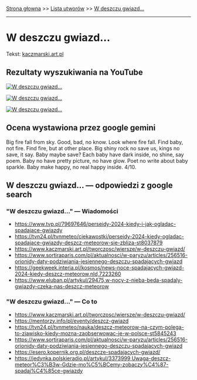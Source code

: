 [Strona głowna](../index.md) >> [Lista utworów](../list.md) >> [W deszczu gwiazd…](619.md)

---

# W deszczu gwiazd…

Tekst: [kaczmarski.art.pl](https://www.kaczmarski.art.pl/tworczosc/wiersze/w-deszczu-gwiazd/)

## Rezultaty wyszukiwania na YouTube

[![W deszczu gwiazd…](http://img.youtube.com/vi/_HBfqnoWhhQ/0.jpg)](https://www.youtube.com/watch?v=_HBfqnoWhhQ "Jacek Kaczmarski - W deszczu gwiazd Szukamy Stajenki - YouTube")

[![W deszczu gwiazd…](http://img.youtube.com/vi/f86URqQ7Dhs/0.jpg)](https://www.youtube.com/watch?v=f86URqQ7Dhs "03 W deszczu gwiazd...  - Szukamy Stajenki - Jacek Kaczmarski, Jacek Majewski - YouTube")

[![W deszczu gwiazd…](http://img.youtube.com/vi/bJzE4xTPYns/0.jpg)](https://www.youtube.com/watch?v=bJzE4xTPYns "Szukamy stajenki - YouTube")

## Ocena wystawiona przez google gemini

Big fire fall from sky. Good, bad, no know. Look where fire fall. Find baby, not fire. Find fire, but at other place. Big shiny rock no save us, kings no save, it say. Baby maybe save? Each baby have dark inside, no shine, say poem. Baby no have pretty picture, no have glow. Poet no write about baby sparkle. Baby make happy, no real happy inside. 4/10.


## W deszczu gwiazd… — odpowiedzi z google search

### "W deszczu gwiazd…" — Wiadomości

 - <https://www.tvp.pl/79697646/perseidy-2024-kiedy-i-jak-ogladac-spadajace-gwiazdy>
 - <https://tvn24.pl/tvnmeteo/ciekawostki/perseidy-2024-kiedy-ogladac-spadajace-gwiazdy-deszcz-meteorow-sie-zbliza-st8037879>
 - <https://www.kaczmarski.art.pl/tworczosc/wiersze/w-deszczu-gwiazd/>
 - <https://www.sortiraparis.com/pl/aktualnosci/w-paryzu/articles/256516-orionidy-daty-podziwiania-jesiennego-deszczu-spadajacych-gwiazd>
 - <https://geekweek.interia.pl/kosmos/news-noce-spadajacych-gwiazd-2024-kiedy-deszcz-meteorow,nId,7223260>
 - <https://www.eluban.pl/artykul/29475,w-nocy-z-nieba-beda-spadaly-gwiazdy-czeka-nas-deszcz-meteorow>

### "W deszczu gwiazd…" — Co to

 - <https://www.kaczmarski.art.pl/tworczosc/wiersze/w-deszczu-gwiazd/>
 - <https://mentorzy.info/pl/eventy/deszcz-gwiazd>
 - <https://tvn24.pl/tvnmeteo/nauka/deszcz-meteorow-na-czym-polega-to-zjawisko-kiedy-mozna-zaobserwowac-je-w-polsce-st5845243>
 - <https://www.sortiraparis.com/pl/aktualnosci/w-paryzu/articles/256516-orionidy-daty-podziwiania-jesiennego-deszczu-spadajacych-gwiazd>
 - <https://esero.kopernik.org.pl/deszcze-spadajacych-gwiazd/>
 - <https://jedynka.polskieradio.pl/artykul/3373999,Uwaga-deszcz-meteor%C3%B3w-Gdzie-mo%C5%BCemy-zobaczy%C4%87-spadaj%C4%85ce-gwiazdy>

